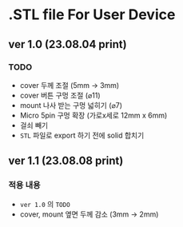 # .STL file For User Device

## ver 1.0 (23.08.04 print)
### TODO
- cover 두께 조절 (5mm -> 3mm)
- cover 버튼 구멍 조절 (⌀11)
- mount 나사 받는 구멍 넓히기 (⌀7)
- Micro 5pin 구멍 확장 (가로x세로 12mm x 6mm)
- 걸쇠 빼기
- `STL` 파일로 export 하기 전에 solid 합치기

## ver 1.1 (23.08.08 print)
### 적용 내용
- `ver 1.0` 의 `TODO`
- cover, mount 옆면 두께 감소 (3mm -> 2mm)
